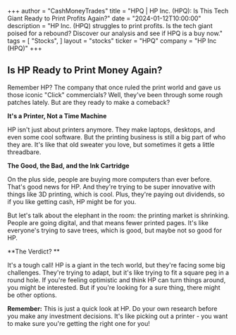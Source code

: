 +++
author = "CashMoneyTrades"
title = "HPQ |  HP Inc. (HPQ): Is This Tech Giant Ready to Print Profits Again?"
date = "2024-01-12T10:00:00"
description = "HP Inc. (HPQ) struggles to print profits. Is the tech giant poised for a rebound? Discover our analysis and see if HPQ is a buy now."
tags = [
"Stocks",
]
layout = "stocks"
ticker = "HPQ"
company = "HP Inc (HPQ)"
+++
        


##  Is HP Ready to Print Money Again? 

Remember HP? The company that once ruled the print world and gave us those iconic "Click" commercials? Well, they've been through some rough patches lately. But are they ready to make a comeback?  

**It's a Printer, Not a Time Machine**

HP isn't just about printers anymore. They make laptops, desktops, and even some cool software. But the printing business is still a big part of who they are.  It's like that old sweater you love, but sometimes it gets a little threadbare. 

**The Good, the Bad, and the Ink Cartridge**

On the plus side, people are buying more computers than ever before.  That's good news for HP.  And they're trying to be super innovative with things like 3D printing, which is cool.  Plus, they're paying out dividends, so if you like getting cash, HP might be for you.

But let's talk about the elephant in the room:  the printing market is shrinking.  People are going digital, and that means fewer printed pages. It's like everyone's trying to save trees, which is good, but maybe not so good for HP. 

**The Verdict?  **

It's a tough call! HP is a giant in the tech world, but they're facing some big challenges. They're trying to adapt, but it's like trying to fit a square peg in a round hole. If you're feeling optimistic and think HP can turn things around, you might be interested. But if you're looking for a sure thing, there might be other options.  

**Remember:** This is just a quick look at HP. Do your own research before you make any investment decisions.  It's like picking out a printer - you want to make sure you're getting the right one for you! 

        